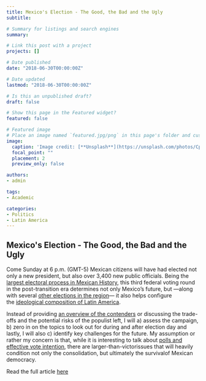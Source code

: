```yaml
---
title: Mexico's Election - The Good, the Bad and the Ugly
subtitle:

# Summary for listings and search engines
summary:

# Link this post with a project
projects: []

# Date published
date: "2018-06-30T00:00:00Z"

# Date updated
lastmod: "2018-06-30T00:00:00Z"

# Is this an unpublished draft?
draft: false

# Show this page in the Featured widget?
featured: false

# Featured image
# Place an image named `featured.jpg/png` in this page's folder and customize its options here.
image:
  caption: 'Image credit: [**Unsplash**](https://unsplash.com/photos/CpkOjOcXdUY)'
  focal_point: ""
  placement: 2
  preview_only: false

authors:
- admin

tags:
- Academic

categories:
- Politics
- Latin America
---
```

## Mexico's Election - The Good, the Bad and the Ugly

Come Sunday at 6 p.m. (GMT-5) Mexican citizens will have had elected not only a new president, but also over 3,400 new public officials. Being the [largest electoral process in Mexican History](https://www.bakerinstitute.org/mexico-2018-election-overview/), this third federal voting round in the post-transition era determines not only Mexico’s future, but —along with several [other elections in the region](http://www.as-coa.org/content/guide-2018-latin-american-elections)— it also helps configure the [ideological composition of Latin America](https://latinamericandiaries.blogs.sas.ac.uk/2016/11/16/the-return-of-the-right-in-latin-america/).

Instead of providing [an overview of the contenders](https://www.bakerinstitute.org/mexico-presidential-candidates/) or discussing the trade-offs and the potential risks of the populist left, I will a) assess the campaign, b) zero in on the topics to look out for during and after election day and lastly, I will also c) identify key challenges for the future. My assumption or rather my concern is that, while it is interesting to talk about [polls and effective vote intention](https://www.bloomberg.com/graphics/2018-mexican-election/index.html), there are larger-than-victorissues that will heavily condition not only the consolidation, but ultimately the survivalof Mexican democracy.

Read the full article [here](https://blog.politics.ox.ac.uk/mexicos-election-the-good-the-bad-and-the-ugly/)
